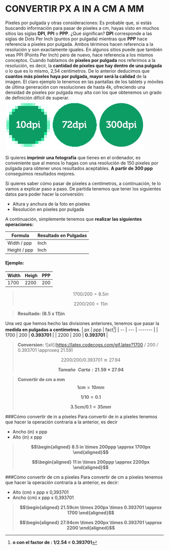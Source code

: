 ﻿# CONVERTIR PX A IN A CM A MM

Píxeles por pulgada y otras consideraciones:
Es probable que, si estás buscando información para pasar de píxeles a cm, hayas visto en muchos sitios las siglas **DPI**, **PPI** o **PPP**. ¿Qué significan?
**DPI** corresponde a las siglas de Dots Per Inch (puntos por pulgada) mientras que **PPP** hace referencia a píxeles por pulgada. Ambos términos hacen referencia a la resolución y son exactamente iguales. En algunos sitios puede que también veas PPI (Points Per Inch) pero de nuevo, hace referencia a los mismos conceptos.
Cuando hablamos de **píxeles por pulgada** nos referimos a la resolución, es decir, la **cantidad de píxeles que hay dentro de una pulgada** o lo que es lo mismo, 2,54 centímetros.
De lo anterior deducimos que **cuantos más píxeles haya por pulgada, mayor será la calidad** de la imagen. El claro ejemplo lo tenemos en las pantallas de los tablets y móviles de última generación con resoluciones de hasta 4k, ofreciendo una densidad de píxeles por pulgada muy alta con los que obtenemos un grado de definición difícil de superar.
   ![alt dpi](https://github.com/yetto-tools/calcpxtocm/blob/main/assets/dpi.jpg?raw=true)


Si quieres **imprimir una fotografía** que tienes en el ordenador, es conveniente que al menos lo hagas con una resolución de 150 píxeles por pulgada para obtener unos resultados aceptables. **A partir de 300 ppp** conseguimos resultados mejores.




Si quieres saber cómo pasar de píxeles a centímetros, a continuación, te lo vamos a explicar paso a paso.
De partida tenemos que tener los siguientes datos para poder hacer la conversión:

-  Altura y anchura de la foto en píxeles
-  Resolución en píxeles por pulgada

A continuación, simplemente tenemos que **realizar las siguientes operaciones:**

[^1]:**o con el factor de : 1/2.54  =  0.393701**

|Formula| Resultado en Pulgadas|
| ------------ | ----------- |
| Width / ppp  |     Inch    |
| Height / ppp |     Inch    |

#### Ejemplo:
|  Width   |  Heigh  |   PPP  |
| -------- | ------- | ------ |
| 1700 | 2200 |  200  |


>$$1700 / 200  = 8.5 in$$
>
>$$2200 / 200  = 11 in$$

> **Resultado:**
> **(8.5 x 11)in**
> 

Una vez que hemos hecho las divisiones anteriores, tenemos que pasar la **medida en pulgadas a centímetros.**
| px | ppp | fact[^1]|
| -- | --- | ------- |
| 1700 | 200 | **0.393701** |
| 2200 | 200 | **0.393701** |

> **Conversion:**
>![alt](https://latex.codecogs.com/gif.latex?1700 / 200 / 0.393701 \approxeq 21.59)
> 
> $$2200 / 200 / 0.393701  \approxeq  27.94$$
> 
> **$$Tamaño \enspace Carta:  21.59 \times 27.94$$**

>**Convertir de cm a mm**
>**$$1cm = 10mm$$**
>
>**$$1/10 = 0.1$$**
>
>**$$3.5cm/0.1 = 35mm$$**

>[^1]:> **Factor obtendio de:** 
>**$$1 in = 2.54cm \enspace 1/2.54 = 3937007874015748031496062992126 \enspace \approx 0.393701$$**

###Cómo convertir de in a píxeles
Para convertir de in a píxeles tenemos que hacer la operación contraria a la anterior, es decir
- Ancho (in) x ppp
- Alto (in) x ppp
> **$$\begin{aligned} 8.5 in \times 200ppp \approx 1700px \end{aligned}$$**
> 
> **$$\begin{aligned} 11 in \times 200ppp \approx 2200px \end{aligned}$$**


###Cómo convertir de cm a píxeles
Para convertir de cm a píxeles tenemos que hacer la operación contraria a la anterior, es decir:
- Alto (cm) x ppp x 0,393701
- Ancho (cm) x ppp x 0,393701
> **$$\begin{aligned} 21.59cm \times 200px \times 0.393701 \approx 1700 \end{aligned}$$**
> 
> **$$\begin{aligned} 27.94cm \times 200px \times 0.393701  \approx 2200 \end{aligned}$$** 
